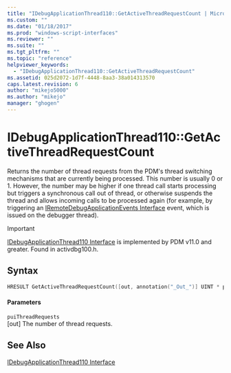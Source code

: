 ```yaml
---
title: "IDebugApplicationThread110::GetActiveThreadRequestCount | Microsoft Docs"
ms.custom: ""
ms.date: "01/18/2017"
ms.prod: "windows-script-interfaces"
ms.reviewer: ""
ms.suite: ""
ms.tgt_pltfrm: ""
ms.topic: "reference"
helpviewer_keywords: 
  - "IDebugApplicationThread110::GetActiveThreadRequestCount"
ms.assetid: 025d2072-1d7f-4448-8aa3-38a014313570
caps.latest.revision: 6
author: "mikejo5000"
ms.author: "mikejo"
manager: "ghogen"
---
```

# IDebugApplicationThread110::GetActiveThreadRequestCount
Returns the number of thread requests from the PDM's thread switching mechanisms that are currently being processed. This number is usually 0 or 1. However, the number may be higher if one thread call starts processing but triggers a synchronous call out of thread, or otherwise suspends the thread and allows incoming calls to be processed again (for example, by triggering an [IRemoteDebugApplicationEvents Interface](../../winscript/reference/iremotedebugapplicationevents-interface.md) event, which is issued on the debugger thread).  
  
> [!IMPORTANT]
>  [IDebugApplicationThread110 Interface](../../winscript/reference/idebugapplicationthread110-interface.md) is implemented by PDM v11.0 and greater. Found in activdbg100.h.  
  
## Syntax  
  
```cpp  
HRESULT GetActiveThreadRequestCount([out, annotation("_Out_")] UINT * puiThreadRequests);  
```  
  
#### Parameters  
 `puiThreadRequests`  
 [out] The number of thread requests.  
  
## See Also  
 [IDebugApplicationThread110 Interface](../../winscript/reference/idebugapplicationthread110-interface.md)